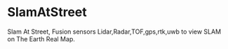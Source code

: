 # SlamAtStreet
Slam At Street, Fusion sensors Lidar,Radar,TOF,gps,rtk,uwb to view SLAM on The Earth Real Map.
